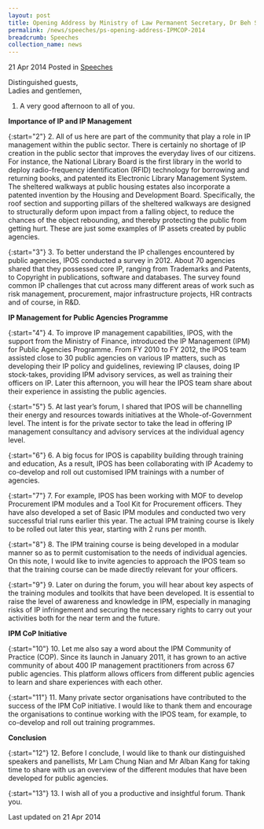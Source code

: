 ```yaml
---
layout: post
title: Opening Address by Ministry of Law Permanent Secretary, Dr Beh Swan Gin, at the Intellectual Property Management Community of Practice Forum 2014
permalink: /news/speeches/ps-opening-address-IPMCOP-2014
breadcrumb: Speeches
collection_name: news
---
```


21 Apr 2014 Posted in [Speeches](/news/speeches)

Distinguished guests,  
Ladies and gentlemen,


1. A very good afternoon to all of you.

**Importance of IP and IP Management**

{:start="2"}
2. All of us here are part of the community that play a role in IP management within the public sector.  There is certainly no shortage of IP creation in the public sector that improves the everyday lives of our citizens. For instance, the National Library Board is the first library in the world to deploy radio-frequency identification (RFID) technology for borrowing and returning books, and patented its Electronic Library Management System.  The sheltered walkways at public housing estates also incorporate a patented invention by the Housing and Development Board. Specifically, the roof section and supporting pillars of the sheltered walkways are designed to structurally deform upon impact from a falling object, to reduce the chances of the object rebounding, and thereby protecting the public from getting hurt. These are just some examples of IP assets created by public agencies.

{:start="3"}
3. To better understand the IP challenges encountered by public agencies, IPOS conducted a survey in 2012. About 70 agencies shared that they possessed core IP, ranging from Trademarks and Patents, to Copyright in publications, software and databases. The survey found common IP challenges that cut across many different areas of work such as risk management, procurement, major infrastructure projects, HR contracts and of course, in R&D. 


**IP Management for Public Agencies Programme**

{:start="4"}
4. To improve IP management capabilities, IPOS, with the support from the Ministry of Finance, introduced the IP Management (IPM) for Public Agencies Programme. From FY 2010 to FY 2012, the IPOS team assisted close to 30 public agencies on various IP matters, such as developing their IP policy and guidelines, reviewing IP clauses, doing IP stock-takes, providing IPM advisory services, as well as training their officers on IP. Later this afternoon, you will hear the IPOS team share about their experience in assisting the public agencies.

{:start="5"}
5. At last year’s forum, I shared that IPOS will be channelling their energy and resources towards initiatives at the Whole-of-Government level. The intent is for the private sector to take the lead in offering IP management consultancy and advisory services at the individual agency level. 

{:start="6"}
6. A big focus for IPOS is capability building through training and education, As a result, IPOS has been collaborating with IP Academy to co-develop and roll out customised IPM trainings with a number of agencies. 

{:start="7"}
7. For example, IPOS has been working with MOF to develop Procurement IPM modules and a Tool Kit for Procurement officers. They have also developed a set of Basic IPM modules and conducted two very successful trial runs earlier this year. The actual IPM training course is likely to be rolled out later this year, starting with 2 runs per month.

{:start="8"}
8. The IPM training course is being developed in a modular manner so as to permit customisation to the needs of individual agencies. On this note, I would like to invite agencies to approach the IPOS team so that the training course can be made directly relevant for your officers.

{:start="9"}
9. Later on during the forum, you will hear about key aspects of the training modules and toolkits that have been developed. It is essential to raise the level of awareness and knowledge in IPM, especially in managing risks of IP infringement and securing the necessary rights to carry out your activities both for the near term and the future. 


**IPM CoP Initiative**

{:start="10"}
10. Let me also say a word about the IPM Community of Practice (COP).  Since its launch in January 2011, it has grown to an active community of about 400 IP management practitioners from across 67 public agencies.  This platform allows officers from different public agencies to learn and share experiences with each other.

{:start="11"}
11. Many private sector organisations have contributed to the success of the IPM CoP initiative.  I would like to thank them and encourage the organisations to continue working with the IPOS team, for example, to co-develop and roll out training programmes.

**Conclusion**

{:start="12"}
12. Before I conclude, I would like to thank our distinguished speakers and panellists, Mr Lam Chung Nian and Mr Alban Kang for taking time to share with us an overview of the different modules that have been developed for public agencies.

{:start="13"}
13. I wish all of you a productive and insightful forum. Thank you.


<p class="right-side-updated">Last updated on 21 Apr 2014</p>
